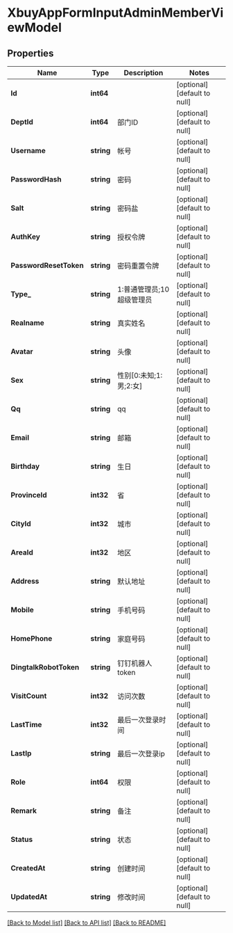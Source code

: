 # XbuyAppFormInputAdminMemberViewModel

## Properties
Name | Type | Description | Notes
------------ | ------------- | ------------- | -------------
**Id** | **int64** |  | [optional] [default to null]
**DeptId** | **int64** | 部门ID | [optional] [default to null]
**Username** | **string** | 帐号 | [optional] [default to null]
**PasswordHash** | **string** | 密码 | [optional] [default to null]
**Salt** | **string** | 密码盐 | [optional] [default to null]
**AuthKey** | **string** | 授权令牌 | [optional] [default to null]
**PasswordResetToken** | **string** | 密码重置令牌 | [optional] [default to null]
**Type_** | **string** | 1:普通管理员;10超级管理员 | [optional] [default to null]
**Realname** | **string** | 真实姓名 | [optional] [default to null]
**Avatar** | **string** | 头像 | [optional] [default to null]
**Sex** | **string** | 性别[0:未知;1:男;2:女] | [optional] [default to null]
**Qq** | **string** | qq | [optional] [default to null]
**Email** | **string** | 邮箱 | [optional] [default to null]
**Birthday** | **string** | 生日 | [optional] [default to null]
**ProvinceId** | **int32** | 省 | [optional] [default to null]
**CityId** | **int32** | 城市 | [optional] [default to null]
**AreaId** | **int32** | 地区 | [optional] [default to null]
**Address** | **string** | 默认地址 | [optional] [default to null]
**Mobile** | **string** | 手机号码 | [optional] [default to null]
**HomePhone** | **string** | 家庭号码 | [optional] [default to null]
**DingtalkRobotToken** | **string** | 钉钉机器人token | [optional] [default to null]
**VisitCount** | **int32** | 访问次数 | [optional] [default to null]
**LastTime** | **int32** | 最后一次登录时间 | [optional] [default to null]
**LastIp** | **string** | 最后一次登录ip | [optional] [default to null]
**Role** | **int64** | 权限 | [optional] [default to null]
**Remark** | **string** | 备注 | [optional] [default to null]
**Status** | **string** | 状态 | [optional] [default to null]
**CreatedAt** | **string** | 创建时间 | [optional] [default to null]
**UpdatedAt** | **string** | 修改时间 | [optional] [default to null]

[[Back to Model list]](../README.md#documentation-for-models) [[Back to API list]](../README.md#documentation-for-api-endpoints) [[Back to README]](../README.md)


